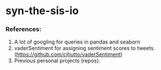 # syn-the-sis-io

### References:
1. A lot of googling for queries in pandas and seaborn
2. vaderSentiment for assigning sentiment scores to tweets. (https://github.com/cjhutto/vaderSentiment)
3. Previous personal projects (repos).